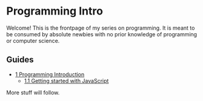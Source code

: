 # Programming Intro

Welcome! This is the frontpage of my series on programming. It is meant to be consumed by absolute newbies with no prior knowledge of programming or computer science. 

## Guides

- [1 Programming Introduction](1-intro/1-programming-intro.md)
  - [1.1 Getting started with JavaScript](1-intro/1-1-getting-started-js.md)


More stuff will follow.
